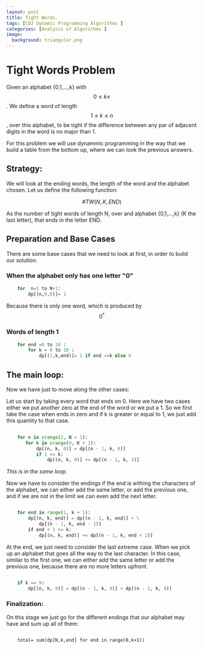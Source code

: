 ```yaml
---
layout: post
title: Tight Words. 
tags: [COJ Dynamic Programming Algorithms ]
categories: [Analysis of Algorithms ]
image:
  background: triangular.png
---
```



# Tight Words Problem

Given an alphabet {0,1,...,k} with $$0 \leq k \leq$$. We define  a word of length $$1 \leq k \leq n$$, over this alphabet, to be tight if  the difference between any par of adjacent digits in the word is no major than 1. 

For this problem we will use dynammic programming in the way that we build a table from the bottom up, where we can look the previous answers. 

## Strategy: 

We will look at the ending words, the length of the word and the alphabet chosen. Let us define the following function: 

$$ \#TW(N,K,END)$$

As the number of tight words of length N, over and alphabet {0,1,...,k} (K the last letter), that ends in the letter END. 

## Preparation and  Base Cases 

There are some base cases that we need to look at first, in order to build our solution. 


### When the alphabet only has one letter "0"

```python
	for  n=1 to N+1: 
		dp[(n,0,0)]= 1 
``` 

Because there is only one word, which is produced by $$0^*$$

### Words of length 1 

```python
	for end =0 to 10 :
		for k = 0 to 10 :
			dp[(1,k,end)]= 1 if end <=k else 0 
```

## The main loop: 

Now we have just to  move along the other cases: 

Let us start by taking every word that ends on 0. Here we have two cases
either we put another zero at the end of the word or we put a 1. So we first take the case when ends in zero and if k is greater or equal to 1, we just add this quantity to that case. 

```python
	
	for n in xrange(2, N + 1):
       for k in xrange(0, K + 1):
           dp[(n, k, 0)] = dp[(n - 1, k, 0)]
           if 1 <= k:
               dp[(n, k, 0)] += dp[(n - 1, k, 1)]

```

*This is in the same loop.* 

Now we have to consider the endings if the end is withing the characters of the alphabet, we can either add the same letter, or add the previous one, and if we are not in the limit we can even add the next letter. 
```python 

	for end in range(1, k + 1):
        dp[(n, k, end)] = dp[(n - 1, k, end)] + \
            dp[(n - 1, k, end - 1)]
        if end + 1 <= k:
            dp[(n, k, end)] += dp[(n - 1, k, end + 1)]

````

At the end, we just need to consider the last extreme case. When we pick up an alphabet that goes all the way to the last character. In this case, similar to the first one, we can either add the same letter or add the previous one, because there are no more letters upfront. 

```python 

	if k == 9:
        dp[(n, k, 9)] = dp[(n - 1, k, 9)] + dp[(n - 1, k, 8)]


```

### Finalization: 

On this stage we just go for the different endings that our alphabet may have and sum up all of them: 

```total: 

	total= sum(dp[N,k,end] for end in range(0,k+1))

```



